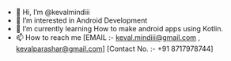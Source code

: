 - 👋 Hi, I’m @kevalmindiii
- 👀 I’m interested in Android Development
- 🌱 I’m currently learning How to make android apps using Kotlin.
- 📫 How to reach me [EMAIL :- keval.mindiii@gmail.com , kevalparashar@gmail.com] [Contact No. :- +91 8717978744]

<!---
kevalmindiii/kevalmindiii is a ✨ special ✨ repository because its `README.md` (this file) appears on your GitHub profile.
You can click the Preview link to take a look at your changes.
--->
